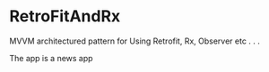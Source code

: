 # RetroFitAndRx

MVVM architectured pattern for 
Using Retrofit, Rx, Observer etc . . .

The app is a news app
